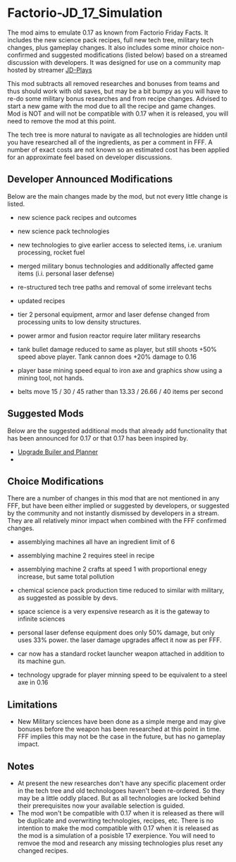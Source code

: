 # Factorio-JD_17_Simulation
The mod aims to emulate 0.17 as known from Factorio Friday Facts. It includes the new science pack recipes, full new tech tree, military tech changes, plus gameplay changes. It also includes some minor choice non-confirmed and suggested modifications (listed below) based on a streamed discussion with developers.
It was designed for use on a community map hosted by streamer [JD-Plays](https://www.twitch.tv/jd_play5)

This mod subtracts all removed researches and bonuses from teams and thus should work with old saves, but may be a bit bumpy as you will have to re-do some military bonus researches and from recipe changes. Advised to start a new game with the mod due to all the recipe and game changes. Mod is NOT and will not be compatible with 0.17 when it is released, you will need to remove the mod at this point.

The tech tree is more natural to navigate as all technologies are hidden until you have researched all of the ingredients, as per a comment in FFF.
A number of exact costs are not known so an estimated cost has been applied for an approximate feel based on developer discussions.


Developer Announced Modifications
------------
Below are the main changes made by the mod, but not every little change is listed.

 - new science pack recipes and outcomes
 - new science pack technologies
 - new technologies to give earlier access to selected items, i.e. uranium processing, rocket fuel
 - merged military bonus technologies and additionally affected game items (i.i. personal laser defense)
 - re-structured tech tree paths and removal of some irrelevant techs
 - updated recipes

 - tier 2 personal equipment, armor and laser defense changed from processing units to low density structures.
 - power armor and fusion reactor require later military researchs
 - tank bullet damage reduced to same as player, but still shoots +50% speed above player. Tank cannon does +20% damage to 0.16

 - player base mining speed equal to iron axe and graphics show using a mining tool, not hands.
 - belts move 15 / 30 / 45 rather than 13.33 / 26.66 / 40 items per second

Suggested Mods
-------------
Below are the suggested additional mods that already add functionality that has been announced for 0.17 or that 0.17 has been inspired by.

 - [Upgrade Builer and Planner](https://mods.factorio.com/mod/upgrade-planner)
 -

Choice Modifications
--------------
There are a number of changes in this mod that are not mentioned in any FFF, but have been either implied or suggested by developers, or suggested by the community and not instantly dismissed by developers in a stream. They are all relatively minor impact when combined with the FFF confirmed changes.

 - assemblying machines all have an ingredient limit of 6
 - assemblying machine 2 requires steel in recipe
 - assemblying machine 2 crafts at speed 1 with proportional enegy increase, but same total pollution

 - chemical science pack production time reduced to similar with military, as suggested as possible by devs.
 - space science is a very expensive research as it is the gateway to infinite sciences

 - personal laser defense equipment does only 50% damage, but only uses 33% power. the laser damage upgrades affect it now as per FFF.
 - car now has a standard rocket launcher weapon attached in addition to its machine gun.
 - technology upgrade for player minning speed to be equivalent to a steel axe in 0.16

Limitations
---------
 - New Military sciences have been done as a simple merge and may give bonuses before the weapon has been researched at this point in time. FFF implies this may not be the case in the future, but has no gameplay impact.

Notes
-----------
 - At present the new researches don't have any specific placement order in the tech tree and old technologoes haven't been re-ordered. So they may be a little oddly placed. But as all technologies are locked behind their prerequisites now your available selection is guided.
 - The mod won't be compatible with 0.17 when it is released as there will be duplicate and overwriting technologies, recipes, etc. There is no intention to make the mod compatible with 0.17 when it is released as the mod is a simulation of a posisble 17 exerpience. You will need to remvoe the mod and research any missing technologies plus reset any changed recipes.
